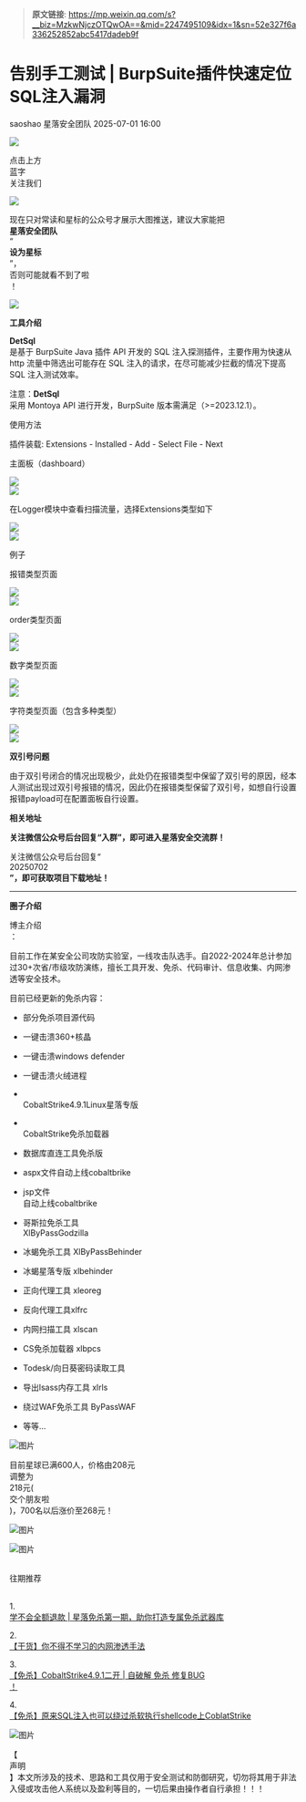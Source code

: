 > **原文链接**: https://mp.weixin.qq.com/s?__biz=MzkwNjczOTQwOA==&mid=2247495109&idx=1&sn=52e327f6a336252852abc5417dadeb9f

#  告别手工测试 | BurpSuite插件快速定位SQL注入漏洞  
saoshao  星落安全团队   2025-07-01 16:00  
  
![](https://mmbiz.qpic.cn/mmbiz_png/spc4mP9cfo75FXwfFhKxbGU93Z4H0tgt4O9libYH9mKfZdHgvke0CeibvXDtNcdaqamRk3dEEcRQiaWbGiacZ2waVw/640?wx_fmt=other&wxfrom=5&wx_lazy=1&wx_co=1&tp=webp "")  
  
点击上方  
蓝字  
关注我们  
  
![](https://mmbiz.qpic.cn/mmbiz_png/WN0ZdfFXY80dA2Z4y8cq7zy2dicHmWOIib5sIn8xAxRIzJibo2fwVZ3aicVBM8RnAqRPH5Libr4f02Zs5YnMLBcREnA/640?wx_fmt=other&wxfrom=5&wx_lazy=1&wx_co=1&tp=webp "")  
  
  
现在只对常读和星标的公众号才展示大图推送，建议大家能把  
**星落安全团队**  
“  
**设为星标**  
”，  
否则可能就看不到了啦  
！  
  
![](https://mmbiz.qpic.cn/mmbiz_png/rlSBJ0flllkXnsUODwVWmlxAHuHu4dBuwIlu707ZfPdbNTYyibYzQHA0xn0p2hTbQAiba04SOnDiadxVExZ53nfog/640?wx_fmt=other&from=appmsg&tp=webp&wxfrom=5&wx_lazy=1&wx_co=1 "")  
  
**工具介绍**  
  
**DetSql**  
是基于 BurpSuite Java 插件 API 开发的 SQL 注入探测插件，主要作用为快速从 http 流量中筛选出可能存在 SQL 注入的请求，在尽可能减少拦截的情况下提高 SQL 注入测试效率。  
  
注意：**DetSql**  
采用 Montoya API 进行开发，BurpSuite 版本需满足（>=2023.12.1）。  
  
使用方法  
  
插件装载: Extensions - Installed - Add - Select File - Next  
  
主面板（dashboard）  
  
![](https://mmbiz.qpic.cn/mmbiz_jpg/rlSBJ0flllkiaPPz0jSPmS5wTMoerk28FstcuE0zQBcFQAWibqBzzjkUt36XibeuyA1ZOqSf0Seryk1JiaB45p5ScQ/640?wx_fmt=other&from=appmsg "")  
![]( "")  
  
在Logger模块中查看扫描流量，选择Extensions类型如下  
  
![](https://mmbiz.qpic.cn/mmbiz_jpg/rlSBJ0flllkiaPPz0jSPmS5wTMoerk28FnIgU2mTghDEUWDa49NibaXkqctd0DOkEv0nHcZYIBgB5OrZQCpg2vkw/640?wx_fmt=other&from=appmsg "")  
![]( "")  
  
例子  
  
报错类型页面  
  
![](https://mmbiz.qpic.cn/mmbiz_jpg/rlSBJ0flllkiaPPz0jSPmS5wTMoerk28F3cMl3WMhP4oaokicEuxJmaBrQrh1CzYTrNzgtyYfyiaib7fegJv1loAOg/640?wx_fmt=other&from=appmsg "")  
![]( "")  
  
order类型页面  
  
![](https://mmbiz.qpic.cn/mmbiz_jpg/rlSBJ0flllkiaPPz0jSPmS5wTMoerk28F6PLiaOZwIKnOyQbRbjTRZA9pFbL4xXM680LRQBARZ7udq9FJQDQQdjA/640?wx_fmt=other&from=appmsg "")  
![]( "")  
  
数字类型页面  
  
![](https://mmbiz.qpic.cn/mmbiz_jpg/rlSBJ0flllkiaPPz0jSPmS5wTMoerk28FXlfvyPfd5XAnFexRsLVA8q1VJic4cPCXw2US0HN8UUS4QIicNibYJethg/640?wx_fmt=other&from=appmsg "")  
![]( "")  
  
字符类型页面（包含多种类型）  
  
![](https://mmbiz.qpic.cn/mmbiz_jpg/rlSBJ0flllkiaPPz0jSPmS5wTMoerk28FYY2f5SISNkBZApqYEj52VrWSiaBmYL0ekuRlV53M1Ug2pzqjWSmvvag/640?wx_fmt=other&from=appmsg "")  
![]( "")  
  
  
**双引号问题**  
  
由于双引号闭合的情况出现极少，此处仍在报错类型中保留了双引号的原因，经本人测试出现过双引号报错的情况，因此仍在报错类型保留了双引号，如想自行设置报错payload可在配置面板自行设置。  
  
  
**相关地址**  
  
**关注微信公众号后台回复“入群”，即可进入星落安全交流群！**  
  
关注微信公众号后台回复“  
20250702  
**”，即可获取项目下载地址！**  
  
****  
  
  
**圈子介绍**  
  
博主介绍  
：  
  
  
目前工作在某安全公司攻防实验室，一线攻击队选手。自2022-2024年总计参加过30+次省/市级攻防演练，擅长工具开发、免杀、代码审计、信息收集、内网渗透等安全技术。  
  
  
目前已经更新的免杀内容：  
- 部分免杀项目源代码  
  
- 一键击溃360+核晶  
  
- 一键击溃windows defender  
  
- 一键击溃火绒进程  
  
-    
CobaltStrike4.9.1Linux星落专版   
  
-    
CobaltStrike免杀加载器  
  
- 数据库直连工具免杀版  
  
- aspx文件自动上线cobaltbrike  
  
- jsp文件  
自动上线cobaltbrike  
  
- 哥斯拉免杀工具   
XlByPassGodzilla  
  
- 冰蝎免杀工具 XlByPassBehinder  
  
- 冰蝎星落专版 xlbehinder  
  
- 正向代理工具 xleoreg  
  
- 反向代理工具xlfrc  
  
- 内网扫描工具 xlscan  
  
- CS免杀加载器 xlbpcs  
  
- Todesk/向日葵密码读取工具  
  
- 导出lsass内存工具 xlrls  
  
- 绕过WAF免杀工具 ByPassWAF  
  
- 等等...  
  
  
  
![图片](https://mmbiz.qpic.cn/mmbiz_png/DWntM1sE7icZvkNdicBYEs6uicWp0yXACpt25KZIiciaY7ceKVwuzibYLSoup8ib3Aghm4KviaLyknWsYwTHv3euItxyCQ/640?wx_fmt=other&wxfrom=5&wx_lazy=1&wx_co=1&tp=webp "")  
  
  
目前星球已满600人，价格由208元  
调整为  
218元(  
交个朋友啦  
)，700名以后涨价至268元！  
  
  
![图片](https://mmbiz.qpic.cn/mmbiz_jpg/rlSBJ0flllmJKbvkuLj6ud5gZ9ponn8QkaQOjqmUgoH2LibTibbuB1ickayk5zpmGu6uFvblwKnMiahmgOn4OCFrOA/640?wx_fmt=jpeg&from=appmsg&watermark=1&wxfrom=5&wx_lazy=1&tp=webp "")  
  
  
![图片](https://mmbiz.qpic.cn/mmbiz_png/MuoJjD4x9x3siaaGcOb598S56dSGAkNBwpF7IKjfj1vFmfagbF6iaiceKY4RGibdwBzJyeLS59NlowRF39EPwSCbeQ/640?wx_fmt=other&wxfrom=5&wx_lazy=1&wx_co=1&tp=webp "")  
  
     
往期推荐  
     
  
  
1.   
[学不会全额退款 | 星落免杀第一期，助你打造专属免杀武器库](https://mp.weixin.qq.com/s?__biz=MzkwNjczOTQwOA==&mid=2247494072&idx=1&sn=e46a6d176a8fad2aa4b4c055de3607da&scene=21#wechat_redirect)  
  
  
  
2.   
[【干货】你不得不学习的内网渗透手法](http://mp.weixin.qq.com/s?__biz=MzkwNjczOTQwOA==&mid=2247489483&idx=1&sn=0cbeb449e56db1ae48abfb924ffd0b43&chksm=c0e2bc74f79535622f39166c8ed17d5fe5a2bbc3f622d20491033b6aa61d26d789e59bab5b79&scene=21#wechat_redirect)  
  
  
  
3.   
[【免杀】CobaltStrike4.9.1二开 | 自破解 免杀 修复BUG](http://mp.weixin.qq.com/s?__biz=MzkwNjczOTQwOA==&mid=2247488486&idx=1&sn=683083d38a58de4a95750673d9cb725d&chksm=c0e2b859f795314f3b7bc980a5d4114508ee2c286bc683cdfd25eefa4fb59f26adfe5483690b&scene=21#wechat_redirect)  
[！](http://mp.weixin.qq.com/s?__biz=MzkwNjczOTQwOA==&mid=2247486966&idx=1&sn=3f144d5936d5cdc11178004549384ace&chksm=c0e2a649f7952f5f7557dde6e9cca53ecee7b5e2f7ff23395250e8fe47acb102902d9727185d&scene=21#wechat_redirect)  
  
  
  
4.   
[【免杀】原来SQL注入也可以绕过杀软执行shellcode上CoblatStrike](http://mp.weixin.qq.com/s?__biz=MzkwNjczOTQwOA==&mid=2247489950&idx=1&sn=a54e05e31a2970950ad47800606c80ff&chksm=c0e2b221f7953b37b5d7b1a8e259a440c1ee7127d535b2c24a5c6c2f2e773ac2a4df43a55696&scene=21#wechat_redirect)  
  
  
![图片](https://mmbiz.qpic.cn/mmbiz_png/DWntM1sE7icZvkNdicBYEs6uicWp0yXACpt25KZIiciaY7ceKVwuzibYLSoup8ib3Aghm4KviaLyknWsYwTHv3euItxyCQ/640?wx_fmt=other&wxfrom=5&wx_lazy=1&wx_co=1&tp=webp "")  
  
  
  
【  
声明  
】本文所涉及的技术、思路和工具仅用于安全测试和防御研究，切勿将其用于非法入侵或攻击他人系统以及盈利等目的，一切后果由操作者自行承担！！！  
  
